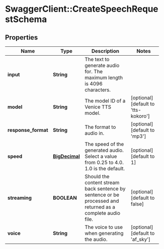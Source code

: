 # SwaggerClient::CreateSpeechRequestSchema

## Properties
Name | Type | Description | Notes
------------ | ------------- | ------------- | -------------
**input** | **String** | The text to generate audio for. The maximum length is 4096 characters. | 
**model** | **String** | The model ID of a Venice TTS model. | [optional] [default to &#x27;tts-kokoro&#x27;]
**response_format** | **String** | The format to audio in. | [optional] [default to &#x27;mp3&#x27;]
**speed** | [**BigDecimal**](BigDecimal.md) | The speed of the generated audio. Select a value from 0.25 to 4.0. 1.0 is the default. | [optional] [default to 1]
**streaming** | **BOOLEAN** | Should the content stream back sentence by sentence or be processed and returned as a complete audio file. | [optional] [default to false]
**voice** | **String** | The voice to use when generating the audio. | [optional] [default to &#x27;af_sky&#x27;]

